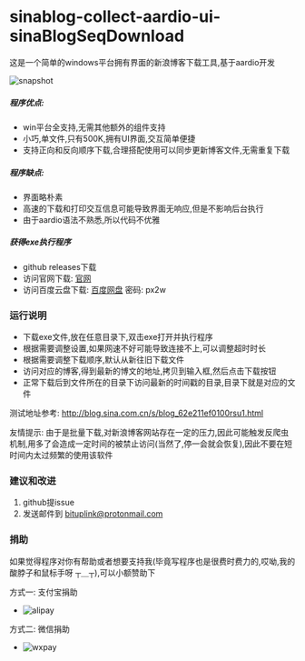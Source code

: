 # sinablog-collect-aardio-ui-sinaBlogSeqDownload
这是一个简单的windows平台拥有界面的新浪博客下载工具,基于aardio开发   

![snapshot](http://bituplink.com/assets/img/sinaBlogSeqDownload.png)

##### 程序优点:  
* win平台全支持,无需其他额外的组件支持
* 小巧,单文件,只有500K,拥有UI界面,交互简单便捷
* 支持正向和反向顺序下载,合理搭配使用可以同步更新博客文件,无需重复下载

##### 程序缺点:
* 界面略朴素
* 高速的下载和打印交互信息可能导致界面无响应,但是不影响后台执行
* 由于aardio语法不熟悉,所以代码不优雅

##### 获得exe执行程序
* github releases下载
* 访问官网下载: [官网](http://bituplink.com/sinaBlogSeqDownload.html)
* 访问百度云盘下载: [百度网盘](https://pan.baidu.com/s/1yHbZgr5f1NUG_m9ySmwg_Q#list/path=%2F) 密码: px2w

### 运行说明
* 下载exe文件,放在任意目录下,双击exe打开并执行程序
* 根据需要调整设置,如果网速不好可能导致连接不上,可以调整超时时长
* 根据需要调整下载顺序,默认从新往旧下载文件
* 访问对应的博客,得到最新的博文的地址,拷贝到输入框,然后点击下载按钮
* 正常下载后到文件所在的目录下访问最新的时间戳的目录,目录下就是对应的文件  

测试地址参考: http://blog.sina.com.cn/s/blog_62e211ef0100rsu1.html

友情提示: 由于是批量下载,对新浪博客网站存在一定的压力,因此可能触发反爬虫机制,用多了会造成一定时间的被禁止访问(当然了,停一会就会恢复),因此不要在短时间内太过频繁的使用该软件


### 建议和改进
1. github提issue
2. 发送邮件到 bituplink@protonmail.com


### 捐助
如果觉得程序对你有帮助或者想要支持我(毕竟写程序也是很费时费力的,哎呦,我的酸脖子和鼠标手呀 ┬＿┬),可以小额赞助下

方式一: 支付宝捐助
* ![alipay](http://www.bituplink.com/assets/img/alipay.png)

方式二: 微信捐助
* ![wxpay](http://www.bituplink.com/assets/img/wxpay.png)
